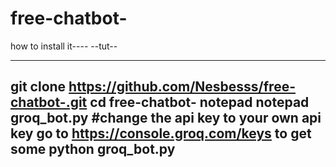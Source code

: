 # free-chatbot-
how to install it----
--tut--







------------------------------------------------------------------------------------------------------------------
git clone https://github.com/Nesbesss/free-chatbot-.git
cd free-chatbot-
notepad notepad groq_bot.py #change the api key to your own api key go to https://console.groq.com/keys to get some 
python groq_bot.py
-------------------------------------------------------------------------------------------------------------------
